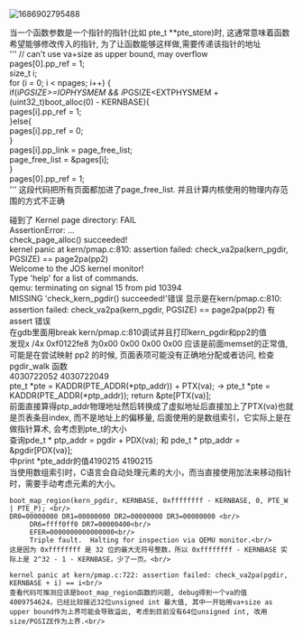 ![1686902795488](https://github.com/Leavaway/csnotes/assets/86211987/25c813e9-e0d7-4dec-912c-cb8c7385afda)
 
当一个函数参数是一个指针的指针(比如 pte_t **pte_store)时, 这通常意味着函数希望能够修改传入的指针, 为了让函数能够这样做,需要传递该指针的地址</br>
'''
// can't use va+size as upper bound, may overflow</br>
	pages[0].pp_ref = 1;<br/>
 size_t i;<br/>
	for (i = 0; i < npages; i++) {<br/>
		if(i*PGSIZE>=IOPHYSMEM && i*PGSIZE<EXTPHYSMEM + (uint32_t)boot_alloc(0) - KERNBASE){<br/>
			pages[i].pp_ref = 1;<br/>
		}else{<br/>
			pages[i].pp_ref = 0;<br/>
		}<br/>
		pages[i].pp_link = page_free_list;<br/>
		page_free_list = &pages[i];<br/>
	}<br/>
	pages[0].pp_ref = 1;<br/>
 '''
 这段代码把所有页面都加进了page_free_list. 并且计算内核使用的物理内存范围的方式不正确<br/>

 碰到了 Kernel page directory: FAIL <br/>
    AssertionError: ...<br/>
         check_page_alloc() succeeded!<br/>
         kernel panic at kern/pmap.c:810: assertion failed: check_va2pa(kern_pgdir, PGSIZE) == page2pa(pp2)<br/>
         Welcome to the JOS kernel monitor!<br/>
         Type 'help' for a list of commands.<br/>
         qemu: terminating on signal 15 from pid 10394<br/>
    MISSING 'check_kern_pgdir\(\) succeeded!'错误 显示是在kern/pmap.c:810: assertion failed: check_va2pa(kern_pgdir, PGSIZE) == page2pa(pp2) 有assert 错误<br/>
    在gdb里面用break kern/pmap.c:810调试并且打印kern_pgdir和pp2的值<br/>
    发现x /4x 0xf0122fe8 为0x00 0x00 0x00 0x00 应该是前面memset的正常值,<br/>
    可能是在尝试映射 pp2 的时候, 页面表项可能没有正确地分配或者访问, 检查 pgdir_walk 函数<br/>
    4030722052  4030722049<br/>
    pte_t *pte = KADDR(PTE_ADDR(*ptp_addr)) + PTX(va); -> pte_t *pte = KADDR(PTE_ADDR(*ptp_addr)); return &pte[PTX(va)];<br/>
    前面直接算得ptp_addr物理地址然后转换成了虚拟地址后直接加上了PTX(va)也就是页表条目index, 而不是地址上的偏移量, 后面使用的是数组索引，它实际上是在做指针算术, 会考虑到pte_t的大小<br/>
    查询pde_t * ptp_addr = pgdir + PDX(va); 和 pde_t * ptp_addr = &pgdir[PDX(va)];<br/>
    中print *pte_addr的值4190215   4190215<br/>
    当使用数组索引时，C语言会自动处理元素的大小，而当直接使用加法来移动指针时，需要手动考虑元素的大小。<br/>

	
    boot_map_region(kern_pgdir, KERNBASE, 0xffffffff - KERNBASE, 0, PTE_W | PTE_P); <br/>
    DR0=00000000 DR1=00000000 DR2=00000000 DR3=00000000 <br/>
         DR6=ffff0ff0 DR7=00000400<br/>
         EFER=0000000000000000<br/>
         Triple fault.  Halting for inspection via QEMU monitor.<br/>
    这是因为 0xffffffff 是 32 位的最大无符号整数，所以 0xffffffff - KERNBASE 实际上是 2^32 - 1 - KERNBASE，少了一页。<br/>

    kernel panic at kern/pmap.c:722: assertion failed: check_va2pa(pgdir, KERNBASE + i) == i<br/>
    查看代码可推测应该是boot_map_region函数的问题, debug得到一个va的值4009754624，已经比较接近32位unsigned int 最大值, 其中一开始用va+size as upper bound作为上界可能会导致溢出, 考虑到目前没有64位unsigned int, 改用size/PGSIZE作为上界.<br/>
    

